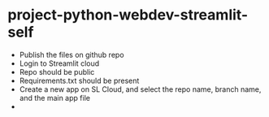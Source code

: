 ﻿# project-python-webdev-streamlit-self


- Publish the files on github repo
- Login to Streamlit cloud
- Repo should be public
- Requirements.txt should be present
- Create a new app on SL Cloud, and select the repo name, branch name, and the main app file
- 
